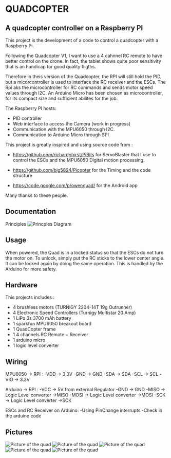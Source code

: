 QUADCOPTER
==========

A quadcopter controller on a Raspberry PI
------------------------------------------

This project is the development of a code to control a quadcopter
with a Raspberry Pi.

Following the Quadcopter V1, I want to use a 4 cahnnel RC remote to have better
control on the drone. In fact, the tablet shows quite poor sensitivity that is
an handicap for good quality fligths.

Therefore in theis version of the Quadcopter, the RPI will still hold the PID,
but a micorcontroller is used to interface the RC receiver and the ESCs. The Rpi
aks the microcontroller for RC commands and sends motor speed values through I2C.
An Arduino Micro has been chosen as microcontroller, for its compact size and
sufficient abilites for the job.

The Raspberry PI hosts:
- PID controller
- Web interface to access the Camera (work in progress)
- Communication with the MPU6050 through I2C.
- Communication to Arduino Micro through SPI


This project is greatly inspired and using source code from :
- https://github.com/richardghirst/PiBits
for ServoBlaster that I use to control the ESCs and the MPU6050 Digital motion processing.

- https://github.com/big5824/Picopter
for the Timing and the code structure

- https://code.google.com/p/owenquad/
for the Android app

Many thanks to these people.

Documentation
-------------

Principles
![Princples Diagram](https://github.com/vjaunet/QUADCOPTER_V2/blob/master/principles.png "Principles Diagram")

Usage
------

When powered, the Quad is in a locked status so that the ESCs do not turn the
motor on. To unlock, simply put the RC sticks to the lower center angle. It can
be locked again by doing the same operation. This is handled by the Arduino 
for more safety.


Hardware
--------

This projects includes :
- 4 brushless motors (TURNIGY 2204-14T 19g Outrunner)
- 4 Electronic Speed Controllers (Turnigy Multistar 20 Amp)
- 1 LiPo 3s 3700 mAh battery
- 1 sparkfun MPU6050 breakout board
- 1 QuadCopter frame
- 1 4 channels RC Remote + Receiver
- 1 arduino micro
- 1 logic level converter

Wiring
------

MPU6050 -> RPI :
-VDD -> 3.3V
-GND -> GND
-SDA -> SDA
-SCL -> SCL
-VIO -> 3.3V

Arduino -> RPI :
-VCC  -> 5V from external Regulator
-GND  -> GND
-MISO -> Logic Level converter ->MISO
-MOSI -> Logic Level converter ->MOSI
-SCK  -> Logic Level converter ->SCK

ESCs and RC Receiver on Arduino:
-Using PinChange interrupts
-Check in the arduino code

Pictures
--------

![Picture of the quad](https://github.com/vjaunet/QUADCOPTER_V2/blob/master/IMG_20150903_201519408.jpg "Picture 1")
![Picture of the quad](https://github.com/vjaunet/QUADCOPTER_V2/blob/master/IMG_20150903_201539846.jpg "Picture 2")
![Picture of the quad](https://github.com/vjaunet/QUADCOPTER_V2/blob/master/IMG_20150903_201553147.jpg "Picture 3")
![Picture of the quad](https://github.com/vjaunet/QUADCOPTER_V2/blob/master/IMG_20150903_201612657.jpg "Picture 4")
![Picture of the quad](https://github.com/vjaunet/QUADCOPTER_V2/blob/master/IMG_20150903_201651320.jpg "Picture 5")

